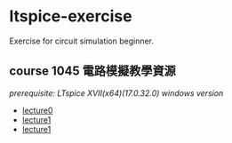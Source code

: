 # ltspice-exercise
Exercise for circuit simulation beginner.

## course 1045 電路模擬教學資源
*prerequisite: LTspice XVII(x64)(17.0.32.0) windows version*
+ [lecture0](https://github.com/bear917/ltspice-exercise/blob/main/lecture0/lecture0.md)
+ [lecture1](https://github.com/bear917/ltspice-exercise/blob/main/lecture1/lecture1.md)
+ [lecture1](https://github.com/bear917/ltspice-exercise/blob/main/lecture1/lecture2.md)